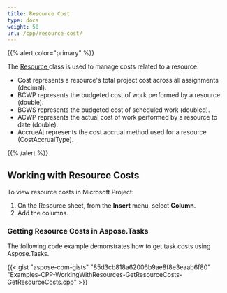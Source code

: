 ```yaml
---
title: Resource Cost
type: docs
weight: 50
url: /cpp/resource-cost/
---
```


{{% alert color="primary" %}} 

The [Resource ](https://apireference.aspose.com/cpp/tasks/class/aspose.tasks.resource/)class is used to manage costs related to a resource:

- Cost represents a resource's total project cost across all assignments (decimal).
- BCWP represents the budgeted cost of work performed by a resource (double).
- BCWS represents the budgeted cost of scheduled work (doubled).
- ACWP represents the actual cost of work performed by a resource to date (double).
- AccrueAt represents the cost accrual method used for a resource (CostAccrualType).

{{% /alert %}} 
## **Working with Resource Costs**
To view resource costs in Microsoft Project:

1. On the Resource sheet, from the **Insert** menu, select **Column**.
2. Add the columns.
### **Getting Resource Costs in Aspose.Tasks**
The following code example demonstrates how to get task costs using Aspose.Tasks.

{{< gist "aspose-com-gists" "85d3cb818a62006b9ae8f8e3eaab6f80" "Examples-CPP-WorkingWithResources-GetResourceCosts-GetResourceCosts.cpp" >}}
